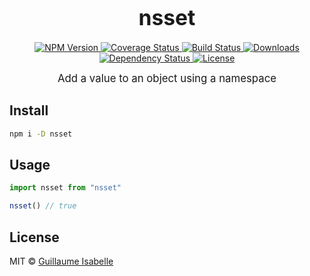 <big><h1 align="center">nsset</h1></big>

<p align="center">
  <a href="https://npmjs.org/package/nsset">
    <img src="https://img.shields.io/npm/v/nsset.svg?style=flat-square"
         alt="NPM Version">
  </a>

  <a href="https://coveralls.io/r/jgwill/nsset">
    <img src="https://img.shields.io/coveralls/jgwill/nsset.svg?style=flat-square"
         alt="Coverage Status">
  </a>

  <a href="https://travis-ci.org/jgwill/nsset">
    <img src="https://img.shields.io/travis/jgwill/nsset.svg?style=flat-square"
         alt="Build Status">
  </a>

  <a href="https://npmjs.org/package/nsset">
    <img src="http://img.shields.io/npm/dm/nsset.svg?style=flat-square"
         alt="Downloads">
  </a>

  <a href="https://david-dm.org/jgwill/nsset.svg">
    <img src="https://david-dm.org/jgwill/nsset.svg?style=flat-square"
         alt="Dependency Status">
  </a>

  <a href="https://github.com/jgwill/nsset/blob/master/LICENSE">
    <img src="https://img.shields.io/npm/l/nsset.svg?style=flat-square"
         alt="License">
  </a>
</p>

<p align="center"><big>
Add a value to an object using a namespace
</big></p>


## Install

```sh
npm i -D nsset
```

## Usage

```js
import nsset from "nsset"

nsset() // true
```

## License

MIT © [Guillaume Isabelle](http://github.com/jgwill)

[npm-url]: https://npmjs.org/package/nsset
[npm-image]: https://img.shields.io/npm/v/nsset.svg?style=flat-square

[travis-url]: https://travis-ci.org/jgwill/nsset
[travis-image]: https://img.shields.io/travis/jgwill/nsset.svg?style=flat-square

[coveralls-url]: https://coveralls.io/r/jgwill/nsset
[coveralls-image]: https://img.shields.io/coveralls/jgwill/nsset.svg?style=flat-square

[depstat-url]: https://david-dm.org/jgwill/nsset
[depstat-image]: https://david-dm.org/jgwill/nsset.svg?style=flat-square

[download-badge]: http://img.shields.io/npm/dm/nsset.svg?style=flat-square
